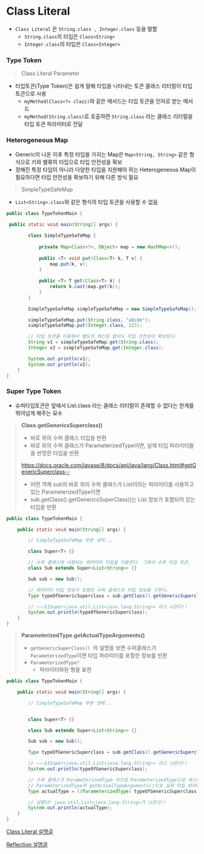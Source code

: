 # Class Literal 

- `Class Literal` 은 `String.class , Integer.class` 등을 말함
  - `String.class`의 타입은 `Class<String>`
  - `Integer.class`의 타입은 `Class<Integer>`



### Type Token 

> Class Literal Parameter

- 타입토큰(Type Token)은 쉽게 말해 타입을 나타내는 토큰 클래스 리터럴이 타입 토큰으로 사용
  - `myMethod(Class<?> clazz)`와 같은 메서드는 타입 토큰을 인자로 받는 메서드
  - `myMethod(String.class)`로 호출하면 `String.class` 라는 클래스 리터럴을 타입 토큰 파라미터로 전달



### Heterogeneous Map

- Generic이 나온 이후 특정 타입을 가지는 Map은 `Map<String, String>` 같은 형식으로 키와 밸류의 타입으로 타입 안전성을 확보
- 정해진 특정 타입이 아니라 다양한 타입을 지원해야 하는 Heterogeneous Map이 필요하다면 타입 안전성을 확보하기 위해 다른 방식 필요



> SimpleTypeSafeMap

- `List<String>.class`와 같은 형식의 타입 토큰을 사용할 수 없음

```java
public class TypeTokenMain {
    
 public static void main(String[] args) {

        class SimpleTypeSafeMap {
        
            private Map<Class<?>, Object> map = new HashMap<>();
        
            public <T> void put(Class<T> k, T v) {
                map.put(k, v);
            }
        
            public <T> T get(Class<T> k) {
                return k.cast(map.get(k));
            }
        }

        SimpleTypeSafeMap simpleTypeSafeMap = new SimpleTypeSafeMap();

        simpleTypeSafeMap.put(String.class, "abcde");
        simpleTypeSafeMap.put(Integer.class, 123);

        // 타입 토큰을 이용해서 별도의 캐스팅 없이도 타입 안전성이 확보된다.
        String v1 = simpleTypeSafeMap.get(String.class);
        Integer v2 = simpleTypeSafeMap.get(Integer.class);

        System.out.println(v1);
        System.out.println(v2);
    }
}
```



### Super Type Token

- 슈퍼타입토큰은 앞에서 List<String>.class 라는 클래스 리터럴이 존재할 수 없다는 한계를 뛰어넘게 해주는 묘수



> **Class.getGenericsSuperclass()**
>
> - 바로 위의 수퍼 클래스 타입을 반환
> - 바로 위의 수퍼 클래스가 ParameterizedType이면, 실제 타입 파라미터들을 반영한 타입을 반환
>
> https://docs.oracle.com/javase/8/docs/api/java/lang/Class.html#getGenericSuperclass--
>
> 
>
> - 어떤 객체 sub의 바로 위의 수퍼 클래스가 List<String>이라는 파라미터를 사용하고 있는 ParameterizedType이면
> - sub.getClass().getGenericsSuperClass()는 List<String> 정보가 포함되어 있는 타입을 반환



```java
public class TypeTokenMain {

    public static void main(String[] args) {

        // SimpleTypeSafeMap 부분 생략...

        class Super<T> {}

        // 수퍼 클래스에 사용되는 파라미터 타입을 이용한다. 그래서 수퍼 타입 토큰.
        class Sub extends Super<List<String>> {}

        Sub sub = new Sub();

        // 파라미터 타입 정보가 포함된 수퍼 클래스의 타입 정보를 구한다.
        Type typeOfGenericSuperclass = sub.getClass().getGenericSuperclass();

        // ~~~$1Super<java.util.List<java.lang.String>> 라고 나온다!!
        System.out.println(typeOfGenericSuperclass);
    }
}
```



> **ParameterizedType.getActualTypeArguments()**
>
> - `getGenericSuperClass() `의 설명을 보면 수퍼클래스가 `ParameterizedType`이면 타입 파라미터를 포함한 정보를 반환
> - `ParameterizedType?`
>   - 파라미터화된 형을 표현 



```java
public class TypeTokenMain {

    public static void main(String[] args) {

        // SimpleTypeSafeMap 부분 생략...


        class Super<T> {}

        class Sub extends Super<List<String>> {}

        Sub sub = new Sub();

        Type typeOfGenericSuperclass = sub.getClass().getGenericSuperclass();

        // ~~~$1Super<java.util.List<java.lang.String>> 라고 나온다!!
        System.out.println(typeOfGenericSuperclass);

        // 수퍼 클래스가 ParameterizedType 이므로 ParameterizedType으로 캐스팅 가능
        // ParameterizedType의 getActualTypeArguments()으로 실제 타입 파라미터의 정보를 구한다!!
        Type actualType = ((ParameterizedType) typeOfGenericSuperclass).getActualTypeArguments()[0];

        // 심봤다! java.util.List<java.lang.String>가 나온다!!
        System.out.println(actualType);
    }
}
```



[Class Literal 설명글](https://homoefficio.github.io/2016/11/30/%ED%81%B4%EB%9E%98%EC%8A%A4-%EB%A6%AC%ED%84%B0%EB%9F%B4-%ED%83%80%EC%9E%85-%ED%86%A0%ED%81%B0-%EC%88%98%ED%8D%BC-%ED%83%80%EC%9E%85-%ED%86%A0%ED%81%B0/)

[Reflection 설명글](https://umanking.github.io/2019/08/24/java-reflection/)